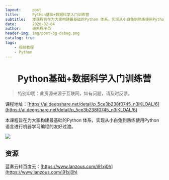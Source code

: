 ```yaml
---
layout:     post
title:      Python基础+数据科学入门训练营
subtitle:   本课程旨在为大家构建最基础的Python 体系，实现从小白兔到熟练使用Python 语言进行机器学习编程的友好过渡。
date:       2020-02-04
author:     道系程序员
header-img: img/post-bg-debug.png
catalog: true
tags:
    - 视频教程
    - Python
---
```

# <center>Python基础+数据科学入门训练营</center>


> 特别申明：此资源来源于互联网，如有问题，请及时反馈。　

课程地址：[https://ai.deepshare.net/detail/p_5ce3b238f0745_n3iKLOAL/6](https://ai.deepshare.net/detail/p_5ce3b238f0745_n3iKLOAL/6)

本课程旨在为大家构建最基础的Python 体系，实现从小白兔到熟练使用Python 语言进行机器学习编程的友好过渡。

![](http://wechatapppro-1252524126.file.myqcloud.com/appuaAoe86p4947/image/ueditor/67392800_1574995638.jpg)

## 资源

蓝奏云转百度云：[https://www.lanzous.com/i91xj0h](https://www.lanzous.com/i91xj0h)

